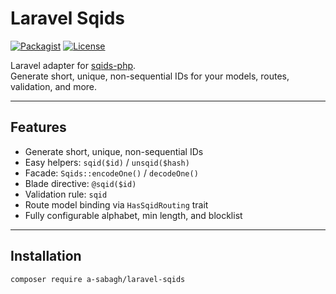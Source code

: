 # Laravel Sqids

[![Packagist](https://img.shields.io/packagist/v/a-sabagh/laravel-sqids.svg)](https://packagist.org/packages/a-sabagh/laravel-sqids)
[![License](https://img.shields.io/github/license/a-sabagh/laravel-sqids.svg)](LICENSE)

Laravel adapter for [sqids-php](https://github.com/sqids/sqids-php).  
Generate short, unique, non-sequential IDs for your models, routes, validation, and more.

---

## Features

- Generate short, unique, non-sequential IDs
- Easy helpers: `sqid($id)` / `unsqid($hash)`
- Facade: `Sqids::encodeOne()` / `decodeOne()`
- Blade directive: `@sqid($id)`
- Validation rule: `sqid`
- Route model binding via `HasSqidRouting` trait
- Fully configurable alphabet, min length, and blocklist

---

## Installation

```bash
composer require a-sabagh/laravel-sqids
